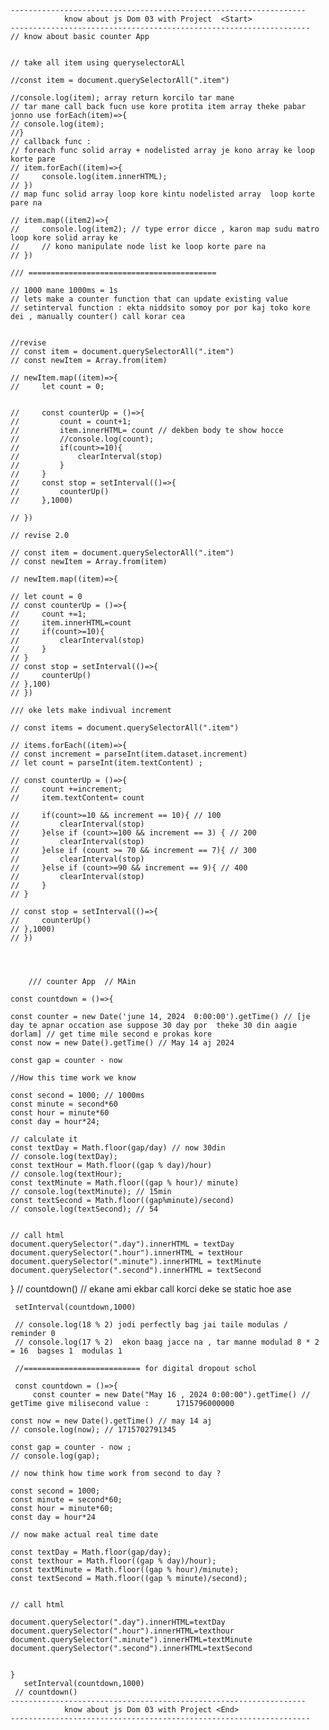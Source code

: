     ------------------------------------------------------------------    
                know about js Dom 03 with Project  <Start>
    -------------------------------------------------------------------
    // know about basic counter App
    

    // take all item using queryselectorALl

    //const item = document.querySelectorAll(".item")

    //console.log(item); array return korcilo tar mane
    // tar mane call back fucn use kore protita item array theke pabar jonno use forEach(item)=>{
    // console.log(item);
    //}
    // callback func :  
    // foreach func solid array + nodelisted array je kono array ke loop korte pare
    // item.forEach((item)=>{
    //     console.log(item.innerHTML);
    // })
    // map func solid array loop kore kintu nodelisted array  loop korte pare na

    // item.map((item2)=>{  
    //     console.log(item2); // type error dicce , karon map sudu matro loop kore solid array ke 
    //     // kono manipulate node list ke loop korte pare na 
    // })

    /// ==========================================

    // 1000 mane 1000ms = 1s
    // lets make a counter function that can update existing value
    // setinterval function : ekta niddsito somoy por por kaj toko kore dei , manually counter() call korar cea


    //revise
    // const item = document.querySelectorAll(".item")
    // const newItem = Array.from(item)

    // newItem.map((item)=>{
    //     let count = 0;


    //     const counterUp = ()=>{
    //         count = count+1;
    //         item.innerHTML= count // dekben body te show hocce
    //         //console.log(count);
    //         if(count>=10){
    //             clearInterval(stop)
    //         }
    //     }
    //     const stop = setInterval(()=>{
    //         counterUp()
    //     },1000)

    // })

    // revise 2.0

    // const item = document.querySelectorAll(".item")
    // const newItem = Array.from(item)

    // newItem.map((item)=>{

    // let count = 0
    // const counterUp = ()=>{
    //     count +=1;
    //     item.innerHTML=count
    //     if(count>=10){
    //         clearInterval(stop)
    //     }
    // }
    // const stop = setInterval(()=>{
    //     counterUp()
    // },100)
    // })

    /// oke lets make indivual increment 

    // const items = document.querySelectorAll(".item")

    // items.forEach((item)=>{
    // const increment = parseInt(item.dataset.increment)
    // let count = parseInt(item.textContent) ;

    // const counterUp = ()=>{
    //     count +=increment;
    //     item.textContent= count

    //     if(count>=10 && increment == 10){ // 100
    //         clearInterval(stop)
    //     }else if (count>=100 && increment == 3) { // 200
    //         clearInterval(stop)
    //     }else if (count >= 70 && increment == 7){ // 300
    //         clearInterval(stop)
    //     }else if (count>=90 && increment == 9){ // 400
    //         clearInterval(stop) 
    //     }
    // }

    // const stop = setInterval(()=>{
    //     counterUp()
    // },1000)
    // })




        /// counter App  // MAin 

    const countdown = ()=>{

    const counter = new Date('june 14, 2024  0:00:00').getTime() // [je day te apnar occation ase suppose 30 day por  theke 30 din aagie dorlam] // get time mile second e prokas kore 
    const now = new Date().getTime() // May 14 aj 2024

    const gap = counter - now

    //How this time work we know 

    const second = 1000; // 1000ms 
    const minute = second*60
    const hour = minute*60
    const day = hour*24;

    // calculate it
    const textDay = Math.floor(gap/day) // now 30din 
    // console.log(textDay);
    const textHour = Math.floor((gap % day)/hour)
    // console.log(textHour);
    const textMinute = Math.floor((gap % hour)/ minute)
    // console.log(textMinute); // 15min
    const textSecond = Math.floor((gap%minute)/second)
    // console.log(textSecond); // 54


    // call html
    document.querySelector(".day").innerHTML = textDay
    document.querySelector(".hour").innerHTML = textHour
    document.querySelector(".minute").innerHTML = textMinute
    document.querySelector(".second").innerHTML = textSecond

}
     // countdown() // ekane ami ekbar call korci deke se static hoe ase 

     setInterval(countdown,1000)
     
     // console.log(18 % 2) jodi perfectly bag jai taile modulas / reminder 0
     // console.log(17 % 2)  ekon baag jacce na , tar manne modulad 8 * 2  = 16  bagses 1  modulas 1

     //========================== for digital dropout schol 

     const countdown = ()=>{
         const counter = new Date("May 16 , 2024 0:00:00").getTime() // getTime give milisecond value :      1715796000000 
    
    const now = new Date().getTime() // may 14 aj
    // console.log(now); // 1715702791345

    const gap = counter - now ;
    // console.log(gap);

    // now think how time work from second to day ? 

    const second = 1000;
    const minute = second*60;
    const hour = minute*60;
    const day = hour*24

    // now make actual real time date

    const textDay = Math.floor(gap/day);
    const texthour = Math.floor((gap % day)/hour);
    const textMinute = Math.floor((gap % hour)/minute);
    const textSecond = Math.floor((gap % minute)/second);
    

    // call html 

    document.querySelector(".day").innerHTML=textDay
    document.querySelector(".hour").innerHTML=texthour
    document.querySelector(".minute").innerHTML=textMinute
    document.querySelector(".second").innerHTML=textSecond


    }
       setInterval(countdown,1000)
     // countdown()
    ------------------------------------------------------------------    
                know about js Dom 03 with Project <End>
    -------------------------------------------------------------------